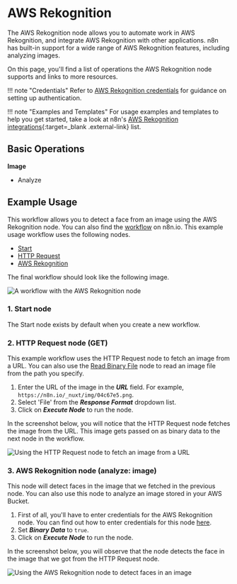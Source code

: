 # AWS Rekognition

The AWS Rekognition node allows you to automate work in AWS Rekognition, and integrate AWS Rekognition with other applications. n8n has built-in support for a wide range of AWS Rekognition features, including analyzing images.

On this page, you'll find a list of operations the AWS Rekognition node supports and links to more resources.

!!! note "Credentials"
    Refer to [AWS Rekognition credentials](https://docs.n8n.io/integrations/builtin/credentials/aws/) for guidance on setting up authentication. 

!!! note "Examples and Templates"
    For usage examples and templates to help you get started, take a look at n8n's [AWS Rekognition integrations](https://n8n.io/integrations/aws-rekognition/){:target=_blank .external-link} list.


## Basic Operations

**Image**

- Analyze


## Example Usage

This workflow allows you to detect a face from an image using the AWS Rekognition node. You can also find the [workflow](https://n8n.io/workflows/694) on n8n.io. This example usage workflow uses the following nodes.
- [Start](/integrations/builtin/core-nodes/n8n-nodes-base.start/)
- [HTTP Request](/integrations/builtin/core-nodes/n8n-nodes-base.httprequest/)
- [AWS Rekognition]()

The final workflow should look like the following image.

![A workflow with the AWS Rekognition node](/_images/integrations/builtin/app-nodes/awsrekognition/workflow.png)

### 1. Start node

The Start node exists by default when you create a new workflow.


### 2. HTTP Request node (GET)

This example workflow uses the HTTP Request node to fetch an image from a URL. You can also use the [Read Binary File](/integrations/builtin/core-nodes/n8n-nodes-base.readbinaryfile/) node to read an image file from the path you specify.

1. Enter the URL of the image in the ***URL*** field. For example, `https://n8n.io/_nuxt/img/04c67e5.png`.
2. Select 'File' from the ***Response Format*** dropdown list.
3. Click on ***Execute Node*** to run the node.

In the screenshot below, you will notice that the HTTP Request node fetches the image from the URL. This image gets passed on as binary data to the next node in the workflow.

![Using the HTTP Request node to fetch an image from a URL](/_images/integrations/builtin/app-nodes/awsrekognition/httprequest_node.png)


### 3. AWS Rekognition node (analyze: image)

This node will detect faces in the image that we fetched in the previous node. You can also use this node to analyze an image stored in your AWS Bucket.

1. First of all, you'll have to enter credentials for the AWS Rekognition node. You can find out how to enter credentials for this node [here](/integrations/builtin/credentials/aws/).
2. Set ***Binary Data*** to `true`.
3. Click on ***Execute Node*** to run the node.

In the screenshot below, you will observe that the node detects the face in the image that we got from the HTTP Request node.

![Using the AWS Rekognition node to detect faces in an image](/_images/integrations/builtin/app-nodes/awsrekognition/awsrekognition_node.png)
